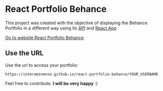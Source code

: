 # React Portfolio Behance
This project was created with the objective of displaying the Behance Portfolio in a different way using its [API](https://behance.net/dev) and [React App](https://github.com/facebookincubator/create-react-app)

[Go to website React Portfolio Behance](https://interaminense.github.io/react-portfolio-behance)

## Use the URL

Use the url to access your portfolio:

```
https://interaminense.github.io/react-portfolio-behance/YOUR_USERNAME
```

Feel free to contribute. <b>I will be very happy</b> :)